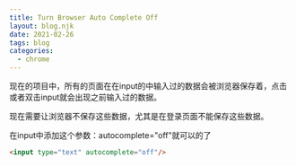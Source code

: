```yaml
---
title: Turn Browser Auto Complete Off
layout: blog.njk
date: 2021-02-26
tags: blog
categories:
  - chrome
---
```


现在的项目中，所有的页面在在input的中输入过的数据会被浏览器保存着，点击或者双击input就会出现之前输入过的数据。

现在需要让浏览器不保存这些数据，尤其是在登录页面不能保存这些数据。

在input中添加这个参数：autocomplete="off"就可以的了

```html
<input type="text" autocomplete="off"/>
```